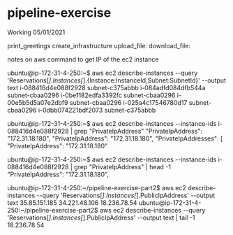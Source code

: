 # pipeline-exercise

Working 05/01/2021

print_greetings
create_infrastructure
upload_file:
download_file:

notes on aws command to get IP of the ec2 instance

ubuntu@ip-172-31-4-250:~$ aws ec2 describe-instances --query 'Reservations[*].Instances[*].{Instance:InstanceId,Subnet:SubnetId}' --output text
i-088416d4e088f2928     subnet-c375abbb
i-084adfd084dfb544a     subnet-cbaa0296
i-0be1182edfa3392fc     subnet-cbaa0296
i-00e5b5d5a07e2dbf9     subnet-cbaa0296
i-025a4c17546780d17     subnet-cbaa0296
i-0dbb074221bdf2073     subnet-c375abbb


ubuntu@ip-172-31-4-250:~$ aws ec2 describe-instances --instance-ids i-088416d4e088f2928 | grep "PrivateIpAddress"
                    "PrivateIpAddress": "172.31.18.180",
                            "PrivateIpAddress": "172.31.18.180",
                            "PrivateIpAddresses": [
                                    "PrivateIpAddress": "172.31.18.180"

ubuntu@ip-172-31-4-250:~$ aws ec2 describe-instances --instance-ids i-088416d4e088f2928 | grep "PrivateIpAddress" | head -1
                    "PrivateIpAddress": "172.31.18.180",

ubuntu@ip-172-31-4-250:~/pipeline-exercise-part2$  aws ec2 describe-instances --query 'Reservations[*].Instances[*].PublicIpAddress' --output text
35.85.151.185
34.221.48.106
18.236.78.54
ubuntu@ip-172-31-4-250:~/pipeline-exercise-part2$ aws ec2 describe-instances --query 'Reservations[*].Instances[*].PublicIpAddress' --output text | tail -1
18.236.78.54

